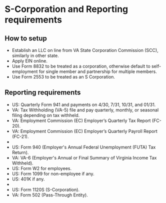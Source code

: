 # S-Corporation and Reporting requirements

## How to setup

* Establish an LLC on line from VA State Corporation Commission (SCC), similarly in other state.
* Apply EIN online.
* Use Form 8832 to be treated as a corporation, otherwise default to self-employment for single member and partnership for multiple members.
* Use Form 2553 to be treated as an S Corporation.

## Reporting requirements

* US: Quarterly Form 941 and payments on 4/30, 7/31, 10/31, and 01/31.
* VA: Tax Withholding (VA-5) file and pay quarterly, monthly, or seasonal filing depending on tax withheld.
* VA: Employment Commission (EC) Employer’s Quarterly Tax Report (FC-20).
* VA: Employment Commission (EC) Employer’s Quarterly Payroll Report (FC-21).
* 
* US: Form 940 (Employer's Annual Federal Unemployment (FUTA) Tax Return).
* VA: VA-6 (Employer's Annual or Final Summary of Virginia Income Tax Withheld).
* US: Form W2 for employees.
* US: Form 1099 for non-employee if any.
* US: 401K if any.
* 
* US: Form 1120S (S-Corporation).
* VA: Form 502 (Pass-Through Entity). 